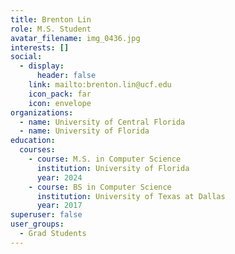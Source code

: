```yaml
---
title: Brenton Lin
role: M.S. Student
avatar_filename: img_0436.jpg
interests: []
social:
  - display:
      header: false
    link: mailto:brenton.lin@ucf.edu
    icon_pack: far
    icon: envelope
organizations:
  - name: University of Central Florida
  - name: University of Florida
education:
  courses:
    - course: M.S. in Computer Science
      institution: University of Florida
      year: 2024
    - course: BS in Computer Science
      institution: University of Texas at Dallas
      year: 2017
superuser: false
user_groups:
  - Grad Students
---
```

